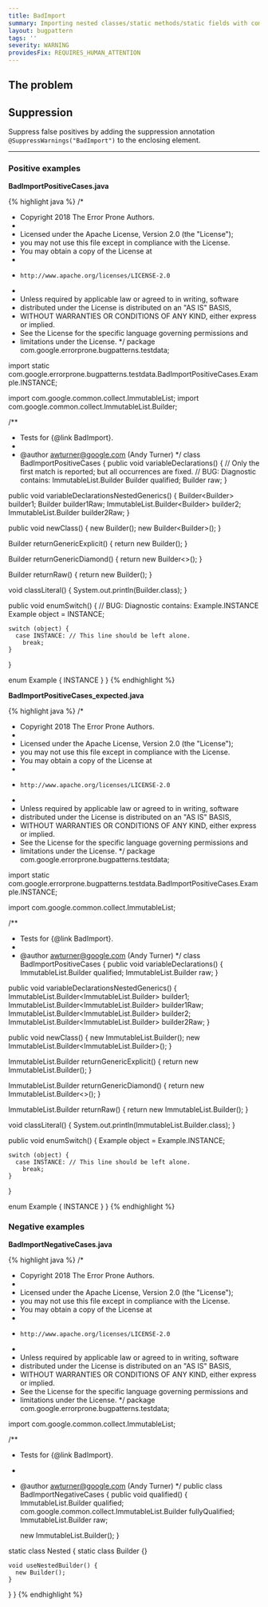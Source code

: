 ```yaml
---
title: BadImport
summary: Importing nested classes/static methods/static fields with commonly-used names can make code harder to read, because it may not be clear from the context exactly which type is being referred to. Qualifying the name with that of the containing class can make the code clearer.
layout: bugpattern
tags: ''
severity: WARNING
providesFix: REQUIRES_HUMAN_ATTENTION
---
```


<!--
*** AUTO-GENERATED, DO NOT MODIFY ***
To make changes, edit the @BugPattern annotation or the explanation in docs/bugpattern.
-->

## The problem


## Suppression
Suppress false positives by adding the suppression annotation `@SuppressWarnings("BadImport")` to the enclosing element.

----------

### Positive examples
__BadImportPositiveCases.java__

{% highlight java %}
/*
 * Copyright 2018 The Error Prone Authors.
 *
 * Licensed under the Apache License, Version 2.0 (the "License");
 * you may not use this file except in compliance with the License.
 * You may obtain a copy of the License at
 *
 *     http://www.apache.org/licenses/LICENSE-2.0
 *
 * Unless required by applicable law or agreed to in writing, software
 * distributed under the License is distributed on an "AS IS" BASIS,
 * WITHOUT WARRANTIES OR CONDITIONS OF ANY KIND, either express or implied.
 * See the License for the specific language governing permissions and
 * limitations under the License.
 */
package com.google.errorprone.bugpatterns.testdata;

import static com.google.errorprone.bugpatterns.testdata.BadImportPositiveCases.Example.INSTANCE;

import com.google.common.collect.ImmutableList;
import com.google.common.collect.ImmutableList.Builder;

/**
 * Tests for {@link BadImport}.
 *
 * @author awturner@google.com (Andy Turner)
 */
class BadImportPositiveCases {
  public void variableDeclarations() {
    // Only the first match is reported; but all occurrences are fixed.
    // BUG: Diagnostic contains: ImmutableList.Builder
    Builder<String> qualified;
    Builder raw;
  }

  public void variableDeclarationsNestedGenerics() {
    Builder<Builder<String>> builder1;
    Builder<Builder> builder1Raw;
    ImmutableList.Builder<Builder<String>> builder2;
    ImmutableList.Builder<Builder> builder2Raw;
  }

  public void newClass() {
    new Builder<String>();
    new Builder<Builder<String>>();
  }

  Builder<String> returnGenericExplicit() {
    return new Builder<String>();
  }

  Builder<String> returnGenericDiamond() {
    return new Builder<>();
  }

  Builder returnRaw() {
    return new Builder();
  }

  void classLiteral() {
    System.out.println(Builder.class);
  }

  public void enumSwitch() {
    // BUG: Diagnostic contains: Example.INSTANCE
    Example object = INSTANCE;

    switch (object) {
      case INSTANCE: // This line should be left alone.
        break;
    }
  }

  enum Example {
    INSTANCE
  }
}
{% endhighlight %}

__BadImportPositiveCases_expected.java__

{% highlight java %}
/*
 * Copyright 2018 The Error Prone Authors.
 *
 * Licensed under the Apache License, Version 2.0 (the "License");
 * you may not use this file except in compliance with the License.
 * You may obtain a copy of the License at
 *
 *     http://www.apache.org/licenses/LICENSE-2.0
 *
 * Unless required by applicable law or agreed to in writing, software
 * distributed under the License is distributed on an "AS IS" BASIS,
 * WITHOUT WARRANTIES OR CONDITIONS OF ANY KIND, either express or implied.
 * See the License for the specific language governing permissions and
 * limitations under the License.
 */
package com.google.errorprone.bugpatterns.testdata;

import static com.google.errorprone.bugpatterns.testdata.BadImportPositiveCases.Example.INSTANCE;

import com.google.common.collect.ImmutableList;

/**
 * Tests for {@link BadImport}.
 *
 * @author awturner@google.com (Andy Turner)
 */
class BadImportPositiveCases {
  public void variableDeclarations() {
    ImmutableList.Builder<String> qualified;
    ImmutableList.Builder raw;
  }

  public void variableDeclarationsNestedGenerics() {
    ImmutableList.Builder<ImmutableList.Builder<String>> builder1;
    ImmutableList.Builder<ImmutableList.Builder> builder1Raw;
    ImmutableList.Builder<ImmutableList.Builder<String>> builder2;
    ImmutableList.Builder<ImmutableList.Builder> builder2Raw;
  }

  public void newClass() {
    new ImmutableList.Builder<String>();
    new ImmutableList.Builder<ImmutableList.Builder<String>>();
  }

  ImmutableList.Builder<String> returnGenericExplicit() {
    return new ImmutableList.Builder<String>();
  }

  ImmutableList.Builder<String> returnGenericDiamond() {
    return new ImmutableList.Builder<>();
  }

  ImmutableList.Builder returnRaw() {
    return new ImmutableList.Builder();
  }

  void classLiteral() {
    System.out.println(ImmutableList.Builder.class);
  }

  public void enumSwitch() {
    Example object = Example.INSTANCE;

    switch (object) {
      case INSTANCE: // This line should be left alone.
        break;
    }
  }

  enum Example {
    INSTANCE
  }
}
{% endhighlight %}

### Negative examples
__BadImportNegativeCases.java__

{% highlight java %}
/*
 * Copyright 2018 The Error Prone Authors.
 *
 * Licensed under the Apache License, Version 2.0 (the "License");
 * you may not use this file except in compliance with the License.
 * You may obtain a copy of the License at
 *
 *     http://www.apache.org/licenses/LICENSE-2.0
 *
 * Unless required by applicable law or agreed to in writing, software
 * distributed under the License is distributed on an "AS IS" BASIS,
 * WITHOUT WARRANTIES OR CONDITIONS OF ANY KIND, either express or implied.
 * See the License for the specific language governing permissions and
 * limitations under the License.
 */
package com.google.errorprone.bugpatterns.testdata;

import com.google.common.collect.ImmutableList;

/**
 * Tests for {@link BadImport}.
 *
 * @author awturner@google.com (Andy Turner)
 */
public class BadImportNegativeCases {
  public void qualified() {
    ImmutableList.Builder<String> qualified;
    com.google.common.collect.ImmutableList.Builder<String> fullyQualified;
    ImmutableList.Builder raw;

    new ImmutableList.Builder<String>();
  }

  static class Nested {
    static class Builder {}

    void useNestedBuilder() {
      new Builder();
    }
  }
}
{% endhighlight %}

